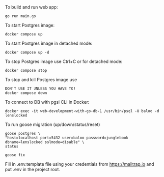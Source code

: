 To build and run web app:

```
go run main.go
```

To start Postgres image:

```
docker compose up
```

To start Postgres image in detached mode:

```
docker compose up -d
```

To stop Postgres image use Ctrl+C or for detached mode:

```
docker compose stop
```

To stop and kill Postgres image use

```
DON'T USE IT UNLESS YOU HAVE TO!
docker compose down
```

To connect to DB with pgsl CLI in Docker:

```
docker exec -it web-development-with-go-db-1 /usr/bin/psql -U baloo -d lenslocked
```

To run goose migration (up/down/status/reset)

```
goose postgres \
"host=localhost port=5432 user=baloo password=junglebook dbname=lenslocked sslmode=disable" \
status
```

```
goose fix
```

Fill in .env.template file using your credentials from https://mailtrap.io
and put .env in the project root.
